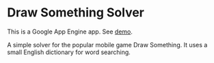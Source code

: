 Draw Something Solver
=====================

This is a Google App Engine app. See [demo](http://drawsomesolver.appspot.com). 

A simple solver for the popular mobile game Draw Something. It uses a small English dictionary for word searching.